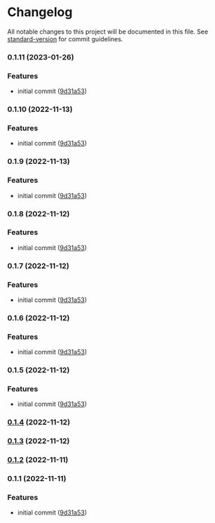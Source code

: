 # Changelog

All notable changes to this project will be documented in this file. See [standard-version](https://github.com/conventional-changelog/standard-version) for commit guidelines.

### 0.1.11 (2023-01-26)


### Features

* initial commit ([9d31a53](https://github.com/scobyio/analytics-ts/commit/9d31a53232aea2cf22f822cc3d7163eb2508656d))

### 0.1.10 (2022-11-13)


### Features

* initial commit ([9d31a53](https://github.com/scobyio/analytics-ts/commit/9d31a53232aea2cf22f822cc3d7163eb2508656d))

### 0.1.9 (2022-11-13)


### Features

* initial commit ([9d31a53](https://github.com/scobyio/analytics-ts/commit/9d31a53232aea2cf22f822cc3d7163eb2508656d))

### 0.1.8 (2022-11-12)


### Features

* initial commit ([9d31a53](https://github.com/scobyio/analytics-ts/commit/9d31a53232aea2cf22f822cc3d7163eb2508656d))

### 0.1.7 (2022-11-12)


### Features

* initial commit ([9d31a53](https://github.com/scobyio/analytics-ts/commit/9d31a53232aea2cf22f822cc3d7163eb2508656d))

### 0.1.6 (2022-11-12)


### Features

* initial commit ([9d31a53](https://github.com/scobyio/analytics-ts/commit/9d31a53232aea2cf22f822cc3d7163eb2508656d))

### 0.1.5 (2022-11-12)


### Features

* initial commit ([9d31a53](https://github.com/scobyio/analytics-ts/commit/9d31a53232aea2cf22f822cc3d7163eb2508656d))

### [0.1.4](https://github.com/scobyio/analytics-ts/compare/v0.1.3...v0.1.4) (2022-11-12)

### [0.1.3](https://github.com/scobyio/analytics-ts/compare/v0.1.2...v0.1.3) (2022-11-12)

### [0.1.2](https://github.com/scobyio/analytics-ts/compare/v0.1.1...v0.1.2) (2022-11-11)

### 0.1.1 (2022-11-11)


### Features

* initial commit ([9d31a53](https://github.com/scobyio/analytics-ts/commit/9d31a53232aea2cf22f822cc3d7163eb2508656d))
